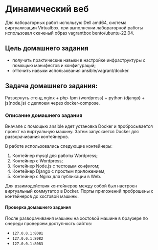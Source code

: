 # Динамический веб 
Для лабораторных работ использую Dell amd64, система виртуализации Virtualbox, при выполнении лабораторной работы использовал скаченый образ vagrantbox bento/ubuntu-22.04.

## Цель домашнего задания
- получить практические навыки в настройке инфраструктуры с помощью манифестов и конфигураций;
- отточить навыки использования ansible/vagrant/docker.

## Задача домашнего задания:
Развернуть стенд nginx + php-fpm (wordpress) + python (django) + js(node.js) с деплоем через docker-compose.

### Описание домашнего задания
Вначале с помощью ansible идет установка Docker и пробросывается проект на виртуальную машину. Затем запускается Docker для разворачивания контейнеров. 

В работе использовались следующие контейнеры: 
1) Контейнер mysql для работы Wordpress;
2) Контейнер с Wordpress;
3) Контейнер Node.js с тестовым конфигом;
4) Контейнер Django c простым приложением;
5) Контейнер с Nginx для публикации в Web.

Для взаимодействия контейнеров между собой был настроен виртуальный коммутатор в Docker.
Порты приложений проброшены с контейнеров до хостовой машины.

#### Проверка домашнего задания
После разворачивания машины на хостовой машине в браузере по очереди проверяем доступность сайтов:
- ```127.0.0.1:8081```
- ```127.0.0.1:8082```
- ```127.0.0.1:8083```
